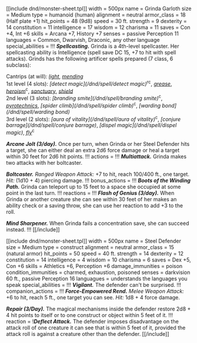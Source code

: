 [[include dnd/monster-sheet.tpl]]
width = 500px
name = Grinda Garloth
size = Medium
type = humanoid (human)
alignment = neutral
armor_class = 18 (Half plate +1)
hit_points = 48 (9d8)
speed = 30 ft.
strength = 9
dexterity = 14
constitution = 11
intelligence = 17
wisdom = 12
charisma = 11
saves = Con +4, Int +6
skills = Arcana +7, History +7
senses = passive Perception 11
languages = Common, Dwarvish, Draconic, any other language
special_abilities = !!!
***Spellcasting.*** Grinda is a 4th-level spellcaster. Her spellcasting ability is Intelligence (spell save DC 15, +7 to hit with spell attacks). Grinds has the following artificer spells prepared (7 class, 6 subclass):

Cantrips (at will): _[light](/dnd/spell/light)_, _[mending](/dnd/spell/mending)_  
1st level (4 slots): _[detect magic](/dnd/spell/detect magic)_<sup>rc</sup>, _[grease](/dnd/spell/grease)_, _[heroism](/dnd/spell/heroism)_<sup>c</sup>, _[sanctuary](/dnd/spell/sanctuary)_, _[shield](/dnd/spell/shield)_  
2nd level (3 slots): _[branding smite](/dnd/spell/branding smite)_<sup>c</sup>, _[pyrotechnics](/dnd/spell/pyrotechnics)_, _[spider climb](/dnd/spell/spider climb)_<sup>c</sup>, _[warding bond](/dnd/spell/warding bond)_  
3rd level (2 slots): _[aura of vitality](/dnd/spell/aura of vitality)_<sup>c</sup>, _[conjure barrage](/dnd/spell/conjure barrage)_, _[dispel magic](/dnd/spell/dispel magic)_, _[fly](/dnd/spell/fly)_<sup>c</sup>

***Arcane Jolt (3/day).*** Once per turn, when Grinda or her Steel Defender hits a target, she can either deal an extra 2d6 force damage or heal a target within 30 feet for 2d6 hit points.
!!!
actions = !!!
***Multiattack.*** Grinda makes two attacks with her boltcaster.

***Boltcaster.*** _Ranged Weapon Attack:_ +7 to hit, reach 100/400 ft., one target. _Hit:_ (1d10 + 4) piercing damage.
!!!
bonus_actions = !!!
***Boots of the Winding Path.*** Grinda can teleport up to 15 feet to a space she occupied at some point in the last turn.
!!!
reactions = !!!
***Flash of Genius (3/day).*** When Grinda or another creature she can see within 30 feet of her makes an ability check or a saving throw, she can use her reaction to add +3 to the roll.

***Mind Sharpener.*** When Grinda fails a concentration save, she can succeed instead.
!!!
[[/include]]

[[include dnd/monster-sheet.tpl]]
width = 500px
name = Steel Defender
size = Medium
type = construct
alignment = neutral
armor_class = 15 (natural armor)
hit_points = 50
speed = 40 ft.
strength = 14
dexterity = 12
constitution = 14
intelligence = 4
wisdom = 10
charisma = 6
saves = Dex +5, Con +6
skills = Athletics +6, Perception +6
damage_immunities = poison
condition_immunities = charmed, exhaustion, poisoned
senses = darkvision 60 ft., passive Perception 16
languagues = understands the languages you speak
special_abilities = !!!
***Vigilant.*** The defender can't be surprised.
!!!
companion_actions = !!!
***Force-Empowered Rend.*** _Melee Weapon Attack:_ +6 to hit, reach 5 ft., one target you can see. _Hit:_ 1d8 + 4 force damage.

***Repair (3/Day).*** The magical mechanisms inside the defender restore 2d8 + 4 hit points to itself or to one construct or object within 5 feet of it.
!!!
reaction = !***Deflect Attack.*** The defender imposes disadvantage on the attack roll of one creature it can see that is within 5 feet of it, provided the attack roll is against a creature other than the defender.
[[/include]]
